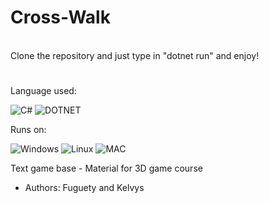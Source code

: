 # Cross-Walk

<br>
Clone the repository and just type in  "dotnet run" and enjoy!



#
Language used:

![C#](https://img.shields.io/badge/C%23-239120?style=for-the-badge&logo=c-sharp&logoColor=white)
![DOTNET](https://img.shields.io/badge/.NET-5C2D91?style=for-the-badge&logo=.net&logoColor=white)

Runs on:

![Windows](https://img.shields.io/badge/Windows-0078D6?style=for-the-badge&logo=windows&logoColor=white)
![Linux](https://img.shields.io/badge/Linux-FCC624?style=for-the-badge&logo=linux&logoColor=black)
![MAC](https://img.shields.io/badge/mac%20os-000000?style=for-the-badge&logo=apple&logoColor=white)

Text game base - Material for 3D game course

- Authors: Fuguety and Kelvys
